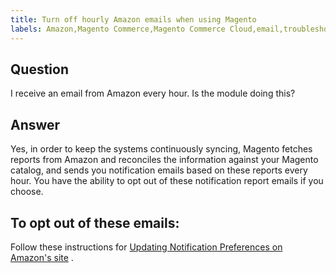 ```yaml
---
title: Turn off hourly Amazon emails when using Magento
labels: Amazon,Magento Commerce,Magento Commerce Cloud,email,troubleshooting
---
```


## Question

I receive an email from Amazon every hour. Is the module doing this?

## Answer

Yes, in order to keep the systems continuously syncing, Magento fetches reports from Amazon and reconciles the information against your Magento catalog, and sends you notification emails based on these reports every hour. You have the ability to opt out of these notification report emails if you choose.

## To opt out of these emails:

Follow these instructions for [Updating Notification Preferences on Amazon's site](https://sellercentral.amazon.com/gp/help/external/G871) .
